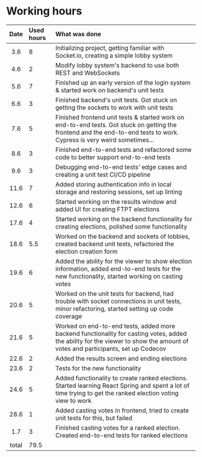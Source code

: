 # Working hours

| Date | Used hours | What was done  |
| :----:|:-----| :-----|
| 3.6 | 8    | Initializing project, getting familiar with Socket.io, creating a simple lobby system |
| 4.6 | 2    | Modify lobby system's backend to use both REST and WebSockets |
| 5.6 | 7    | Finished up an early version of the login system & started work on backend's unit tests |
| 6.6 | 3    | Finished backend's unit tests. Got stuck on getting the sockets to work with unit tests |
| 7.6 | 5    | Finished frontend unit tests & started work on end-to-end tests. Got stuck on getting the frontend and the end-to-end tests to work. Cypress is very weird sometimes... |
| 8.6 | 3    | Finished end-to-end tests and refactored some code to better support end-to-end tests |
| 9.6 | 3    | Debugging end-to-end tests' edge cases and creating a unit test CI/CD pipeline |
| 11.6 | 7   | Added storing authentication info in local storage and restoring sessions, set up linting |
| 12.6 | 6   | Started working on the results window and added UI for creating FTPT elections|
| 17.6 | 4   | Started working on the backend functionality for creating elections, polished some functionality|
| 18.6 | 5.5   | Worked on the backend and sockets of lobbies, created backend unit tests, refactored the election creation form|
| 19.6 | 6  | Added the ability for the viewer to show election information, added end-to-end tests for the new functionality, started working on casting votes|
| 20.6 | 5  | Worked on the unit tests for backend, had trouble with socket connections in unit tests, minor refactoring, started setting up code coverage|
| 21.6 | 5  | Worked on end-to-end tests, added more backend functionality for casting votes, added the ability for the viewer to show the amount of votes and participants, set up Codecov|
| 22.6 | 2  | Added the results screen and ending elections|
| 23.6 | 2  | Tests for the new functionality|
| 24.6 | 5  | Added functionality to create ranked elections. Started learning React Spring and spent a lot of time trying to get the ranked election voting view to work|
| 28.6 | 1  | Added casting votes in frontend, tried to create unit tests for this, but failed|
| 1.7 | 3  | Finished casting votes for a ranked election. Created end-to-end tests for ranked elections|
| total   | 79.5  | | 